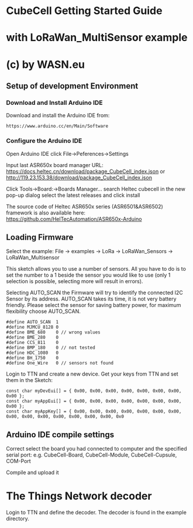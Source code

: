 # CubeCell Getting Started Guide
# with LoRaWan_MultiSensor example
# (c) by WASN.eu 

## Setup of development Environment
### Download and Install Arduino IDE
Download and install the Arduino IDE from:

	https://www.arduino.cc/en/Main/Software
### Configure the Arduino IDE
Open Arduino IDE
click File->Peferences->Settings
 
Input last ASR650x board manager URL:
	https://docs.heltec.cn/download/package_CubeCell_index.json
or
	http://119.23.153.38/download/package_CubeCell_index.json

Click Tools->Board:->Boards Manager...
search Heltec cubecell in the new pop-up dialog
select the latest releases and click install
 
The source code of Heltec ASR650x series (ASR6501&ASR6502) framework is also available here: 
	https://github.com/HelTecAutomation/ASR650x-Arduino

## Loading Firmware
Select the example: 
	File -> examples -> LoRa -> LoRaWan_Sensors -> LoRaWan_Multisensor
 

This sketch allows you to use a number of sensors. All you have to do is to set the number to a 1 beside the sensor you would like to use 
(only 1 selection is possible, selecting more will result in errors).

Selecting AUTO_SCAN the Firmware will try to identify the connected I2C Sensor by its address. AUTO_SCAN takes its time, it is not very battery friendly. 
Please select the sensor for saving battery power, 
for maximum flexibility choose AUTO_SCAN.

	#define AUTO_SCAN  1
	#define MJMCU_8128 0
	#define BME_680    0 // wrong values
	#define BME_280    0
	#define CCS_811    0
	#define BMP_180    0 // not tested
	#define HDC_1080   0
	#define BH_1750    0
	#define One_Wire   0 // sensors not found

Login to TTN and create a new device. Get your keys from TTN and set them in the Sketch:

    const char myDevEui[] = { 0x00, 0x00, 0x00, 0x00, 0x00, 0x00, 0x00, 0x00 }; 
    const char myAppEui[] = { 0x00, 0x00, 0x00, 0x00, 0x00, 0x00, 0x00, 0x00 };
    const char myAppKey[] = { 0x00, 0x00, 0x00, 0x00, 0x00, 0x00, 0x00, 0x00, 0x00, 0x00, 0x00, 0x00, 0x00, 0x00, 0x0

## Arduino IDE compile settings
Correct select the board you had connected to computer and the specified serial port: 
	e.g. CubeCell-Board, CubeCell-Module, CubeCell-Cupsule, COM-Port
 
Compile and upload it
 

# The Things Network decoder
Login to TTN and define the decoder. 
The decoder is found in the example directory.
